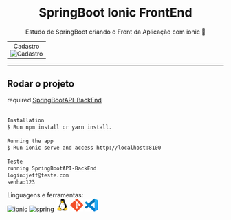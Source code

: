 <h1 align="center">  SpringBoot Ionic FrontEnd</h1>

<p align="center">Estudo de SpringBoot criando o Front da Aplicação com ionic 🤖</p>
<table>
<tr><td align="center">
Cadastro<br>
<img src="https://user-images.githubusercontent.com/92112596/138920333-aafb084f-6d17-49ff-a562-9106139a4467.gif"  alt="Cadastro"/>
</td></tr>
</table>


<hr />

## Rodar o projeto 
required
[SpringBootAPI-BackEnd](https://github.com/jefferson1709/SpringBootAPI)
``` 

Installation
$ Run npm install or yarn install.

Running the app
$ Run ionic serve and access http://localhost:8100

Teste
running SpringBootAPI-BackEnd
login:jeff@teste.com
senha:123

```



<p align="left">
Linguagens e ferramentas: <br />
<img src="https://cdn.jsdelivr.net/gh/devicons/devicon/icons/ionic/ionic-original.svg" alt="ionic" width="30" height="30"/>
<img src="https://cdn.jsdelivr.net/gh/devicons/devicon/icons/spring/spring-original.svg" alt="spring" width="30" height="30"/> 
<img src="https://raw.githubusercontent.com/devicons/devicon/master/icons/linux/linux-original.svg" alt="linux" width="30" height="30" />
<img src="https://raw.githubusercontent.com/devicons/devicon/master/icons/git/git-original.svg" alt="git" width="30" height="30"/>
<img src="https://raw.githubusercontent.com/github/explore/80688e429a7d4ef2fca1e82350fe8e3517d3494d/topics/visual-studio-code/visual-studio-code.png" alt="perl" width="30" height="30" />

